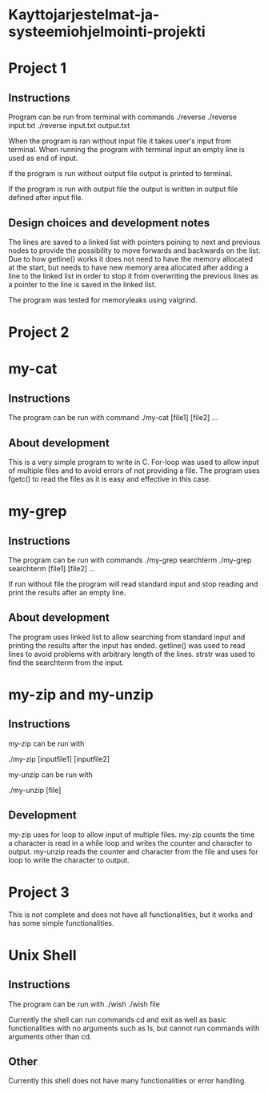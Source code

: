 # Kayttojarjestelmat-ja-systeemiohjelmointi-projekti


Project 1
========

Instructions
------------

Program can be run from terminal with commands
./reverse
./reverse input.txt
./reverse input.txt output.txt
	
When the program is ran without input file it takes user's input from terminal.
When running the program with terminal input an empty line is used as end of input.

If the program is run without output file output is printed to terminal. 

If the program is run with output file the output is written in output file defined after input file.


Design choices and development notes
------------------------------------

The lines are saved to a linked list with pointers poining to next and previous nodes to provide the possibility to move forwards and backwards on the list.
Due to how getline() works it does not need to have the memory allocated at the start, but needs to have new memory area allocated after adding a line to the linked list in order to stop it from overwriting the previous lines as a pointer to the line is saved in the linked list.

The program was tested for memoryleaks using valgrind. 

Project 2
========
# my-cat

Instructions
-----------
The program can be run with command
./my-cat [file1] [file2] ...

About development
--------
This is a very simple program to write in C. For-loop was used to allow input of multiple files and to avoid errors of not providing a file. The program uses fgetc() to read the files as it is easy and effective in this case.



# my-grep

Instructions
-------
The program can be run with commands
./my-grep searchterm
./my-grep searchterm [file1] [file2] ...

If run without file the program will read standard input and stop reading and print the results after an empty line.

About development
------
The program uses linked list to allow searching from standard input and printing the results after the input has ended. 
getline() was used to read lines to avoid problems with arbitrary length of the lines.
strstr was used to find the searchterm from the input.



# my-zip and my-unzip

Instructions
--------
my-zip can be run with

./my-zip [inputfile1] [inputfile2]

my-unzip can be run with

./my-unzip [file]


Development
---------
my-zip uses for loop to allow input of multiple files. my-zip counts the time a character is read in a while loop and writes the counter and character to output. my-unzip reads the counter and character from the file and uses for loop to write the character to output.

Project 3
=====
This is not complete and does not have all functionalities, but it works and has some simple functionalities. 

# Unix Shell

Instructions
-----------

The program can be run with
./wish
./wish file

Currently the shell can run commands cd and exit as well as basic functionalities with no arguments such as ls, but cannot run commands with arguments other than cd.

Other
-----
Currently this shell does not have many functionalities or error handling.

